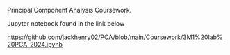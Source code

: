 Principal Component Analysis Coursework.

Jupyter notebook found in the link below

https://github.com/jackhenry02/PCA/blob/main/Coursework/3M1%20lab%20PCA_2024.ipynb
